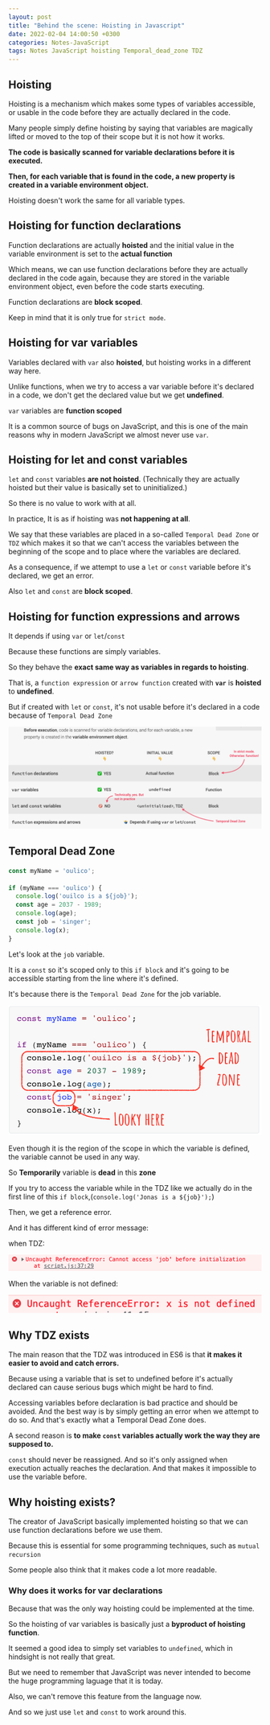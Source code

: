 ```yaml
---
layout: post
title: "Behind the scene: Hoisting in Javascript"
date: 2022-02-04 14:00:50 +0300
categories: Notes-JavaScript
tags: Notes JavaScript hoisting Temporal_dead_zone TDZ
---
```


## Hoisting



Hoisting is a mechanism which makes some types of variables accessible, or usable in the code before they are actually declared in the code.

Many people simply define hoisting by saying that variables are magically lifted or moved to the top of their scope but it is not how it works.

**The code is basically scanned for variable declarations before it is executed.** 

**Then, for each variable that is found in the code, a new property is created in a variable environment object.**

Hoisting doesn't work the same for all variable types.



## Hoisting for function declarations

Function declarations are actually **hoisted** and the initial value in the variable environment is set to the **actual function**

Which means, we can use function declarations before they are actually declared in the code again, because they are stored in the variable environment object, even before the code starts executing.

Function declarations are **block scoped**. 

Keep in mind that it is only true for `strict mode`.



## Hoisting for var variables

Variables declared with `var` also **hoisted**, but hoisting works in a different way here.

Unlike functions, when we try to access a var variable before it's declared in a code, we don't get the declared value but we get **undefined**.

`var` variables are **function scoped**

It is a common source of bugs on JavaScript, and this is one of the main reasons why in modern JavaScript we almost never use `var`.



## Hoisting for let and const variables

`let` and `const` variables **are not hoisted**. (Technically they are actually hoisted but their value is basically set to uninitialized.)

So there is no value to work with at all.

In practice, It is as if hoisting was **not happening at all**.

We say that these variables are placed in a so-called `Temporal Dead Zone` or `TDZ` which makes it so that we can't access the variables between the beginning of the scope and to place where the variables are declared.

As a consequence, if we attempt to use a `let` or `const` variable before it's declared, we get an error.

Also `let` and `const` are **block scoped**.



## Hoisting for function expressions and arrows

It depends if using `var` or `let`/`const`

Because these functions are simply variables. 

So they behave the **exact same way as variables in regards to hoisting**.

That is, a `function expression` or `arrow function` created with **`var`** is **hoisted** to **undefined**.

But if created with `let` or `const`, it's not usable before it's declared in a code because of `Temporal Dead Zone`





![image-20220204162002231](/assets/img/2022-02-04-Behind-the-scene%7C-Hoisting-in-Javascript/image-20220204162002231.png)







## Temporal Dead Zone





```js
const myName = 'oulico';

if (myName === 'oulico') {
  console.log('ouilco is a ${job}');
  const age = 2037 - 1989;
  console.log(age);
  const job = 'singer';
  console.log(x);
}
```



Let's look at the `job` variable. 

It is a `const` so it's scoped only to this `if block` and it's going to be accessible starting from the line where it's defined.

It's because there is the `Temporal Dead Zone` for the job variable.

![Screen Shot 2022-02-04 at 5.29.07 PM](/assets/img/2022-02-04-Behind-the-scene%7C-Hoisting-in-Javascript/Screen%20Shot%202022-02-04%20at%205.29.07%20PM.png)



Even though it is the region of the scope in which the variable is defined, the variable cannot be used in any way.

So **Temporarily** variable is **dead** in this **zone** 

If you try to access the variable while in the TDZ like we actually do in the first line of this `if block`,(`console.log('Jonas is a ${job}');`)

Then, we get a reference error.



And it has different kind of error message:

when TDZ:

![image-20220204175938607](../assets/img/2022-02-04-Behind-the-scene%7C-Hoisting-in-Javascript/image-20220204175938607.png)



When the variable is not defined:



![image-20220205094257386](../assets/img/2022-02-04-Behind-the-scene%7C-Hoisting-in-Javascript/image-20220205094257386.png)





## Why TDZ exists 

The main reason that the TDZ was introduced in ES6 is that **it makes it easier to avoid and catch errors.**

Because using a variable that is set to undefined before it's actually declared can cause serious bugs which might be hard to find.

Accessing variables before declaration is bad practice and should be avoided. And the best way is by simply getting an error when we attempt to do so. And that's exactly what a Temporal Dead Zone does.

A second reason is **to make `const` variables actually work the way they are supposed to.** 

`const` should never be reassigned. And so it's only assigned when execution actually reaches the declaration. And that makes it impossible to use the variable before.



## Why hoisting exists?



The creator of JavaScript basically implemented hoisting so that we can use function declarations before we use them.

Because this is essential for some programming techniques, such as `mutual recursion`

Some people also think that it makes code a lot more readable.



### Why does it works for var declarations 

Because that was the only way hoisting could be implemented at the time. 

So the hoisting of var variables is basically just a **byproduct of hoisting function**.

It seemed a good idea to simply set variables to `undefined`, which in hindsight is not really that great.

But we need to remember that JavaScript was never intended to become the huge programming laguage that it is today.

Also, we can't remove this feature from the language now.

And so we just use `let` and `const` to work around this.



